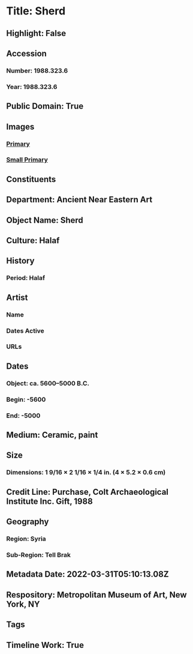 # Title: Sherd
## Highlight: False
## Accession
### Number: 1988.323.6
### Year: 1988.323.6
## Public Domain: True
## Images
### [Primary](https://images.metmuseum.org/CRDImages/an/original/DP109163.jpg)
### [Small Primary](https://images.metmuseum.org/CRDImages/an/web-large/DP109163.jpg)
## Constituents
## Department: Ancient Near Eastern Art
## Object Name: Sherd
## Culture: Halaf
## History
### Period: Halaf
## Artist
### Name
### Dates Active
### URLs
## Dates
### Object: ca. 5600–5000 B.C.
### Begin: -5600
### End: -5000
## Medium: Ceramic, paint
## Size
### Dimensions: 1 9/16 × 2 1/16 × 1/4 in. (4 × 5.2 × 0.6 cm)
## Credit Line: Purchase, Colt Archaeological Institute Inc. Gift, 1988
## Geography
### Region: Syria
### Sub-Region: Tell Brak
## Metadata Date: 2022-03-31T05:10:13.08Z
## Respository: Metropolitan Museum of Art, New York, NY
## Tags
## Timeline Work: True